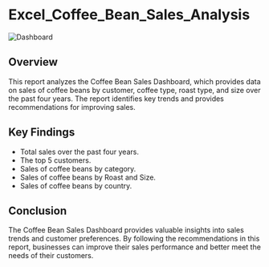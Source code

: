 # Excel_Coffee_Bean_Sales_Analysis
![Dashboard](https://github.com/AnalystInsights/Excel_Coffee_Bean_Sales_Analysis/assets/145913907/b3a7b6e9-0318-4f1d-9598-52cecf2dd5b4)

## Overview
This report analyzes the Coffee Bean Sales Dashboard, which provides data on sales of coffee beans by customer, coffee type, roast type, and size over the past four years. The report identifies key trends and provides recommendations for improving sales.

## Key Findings
* Total sales over the past four years.
* The top 5 customers.
* Sales of coffee beans by category.
* Sales of coffee beans by Roast and Size.
* Sales of coffee beans by country.

## Conclusion
The Coffee Bean Sales Dashboard provides valuable insights into sales trends and customer preferences. By following the recommendations in this report, businesses can improve their sales performance and better meet the needs of their customers.
